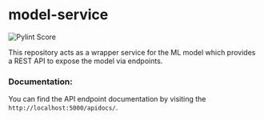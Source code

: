 # model-service

<!-- PYLINT_BADGE_START -->
![Pylint Score](https://img.shields.io/badge/pylint-9%2E67%2F10-brightgreen)
<!-- PYLINT_BADGE_END -->

This repository acts as a wrapper service for the ML model which provides a REST API to expose the model via endpoints.

### Documentation:

You can find the API endpoint documentation by visiting the `http://localhost:5000/apidocs/`.
